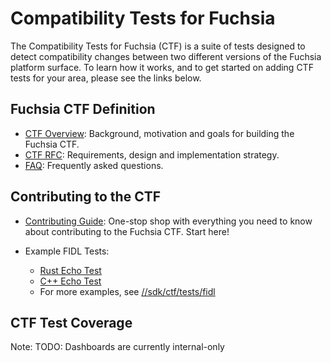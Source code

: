 # Compatibility Tests for Fuchsia

The Compatibility Tests for Fuchsia (CTF) is a suite of tests designed
to detect compatibility changes between two different versions of the
Fuchsia platform surface.  To learn how it works, and to get started on adding
CTF tests for your area, please see the links below.

## Fuchsia CTF Definition

* [CTF Overview][overview]: Background, motivation and goals for building the
Fuchsia CTF.
* [CTF RFC][rfc15]: Requirements, design and implementation strategy.
* [FAQ][faq]: Frequently asked questions.

## Contributing to the CTF

* [Contributing Guide][contributing]: One-stop shop with everything you need
to know about contributing to the Fuchsia CTF. Start here!

* Example FIDL Tests:
  * [Rust Echo Test][rust_echo_test]
  * [C++ Echo Test][cpp_echo_test]
  * For more examples, see [//sdk/ctf/tests/fidl][existing_tests]

## CTF Test Coverage

Note: TODO: Dashboards are currently internal-only

[overview]: /docs/development/testing/ctf/compatibility_testing.md
[rfc15]: /docs/contribute/governance/rfcs/0015_cts.md
[faq]: /docs/development/testing/ctf/faq.md
[contributing]: /docs/development/testing/ctf/contributing_tests.md
[cpp_echo_test]: /sdk/ctf/tests/examples/fidl/fuchsia.examples/cc/
[rust_echo_test]: /sdk/ctf/tests/examples/fidl/fuchsia.examples/rust/
[existing_tests]: /sdk/ctf/tests/fidl/
